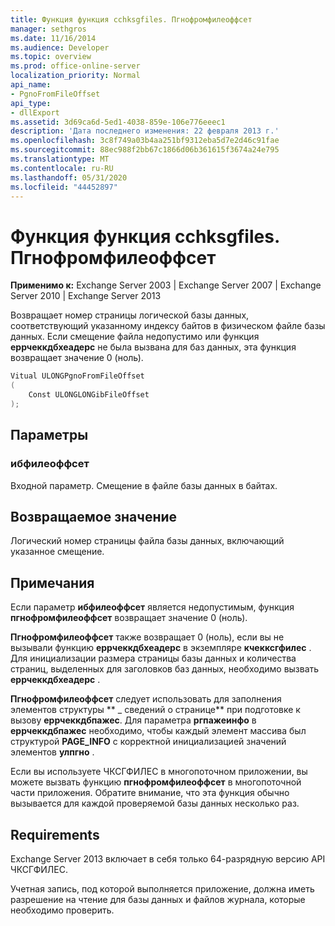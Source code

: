 ```yaml
---
title: Функция функция cchksgfiles. Пгнофромфилеоффсет
manager: sethgros
ms.date: 11/16/2014
ms.audience: Developer
ms.topic: overview
ms.prod: office-online-server
localization_priority: Normal
api_name:
- PgnoFromFileOffset
api_type:
- dllExport
ms.assetid: 3d69ca6d-5ed1-4038-859e-106e776eeec1
description: 'Дата последнего изменения: 22 февраля 2013 г.'
ms.openlocfilehash: 3c8f749a03b4aa251bf9312eba5d7e2d46c91fae
ms.sourcegitcommit: 88ec988f2bb67c1866d06b361615f3674a24e795
ms.translationtype: MT
ms.contentlocale: ru-RU
ms.lasthandoff: 05/31/2020
ms.locfileid: "44452897"
---
```

# <a name="cchksgfilespgnofromfileoffset-function"></a>Функция функция cchksgfiles. Пгнофромфилеоффсет

**Применимо к:** Exchange Server 2003 | Exchange Server 2007 | Exchange Server 2010 | Exchange Server 2013
  
Возвращает номер страницы логической базы данных, соответствующий указанному индексу байтов в физическом файле базы данных. Если смещение файла недопустимо или функция **еррчеккдбхеадерс** не была вызвана для баз данных, эта функция возвращает значение 0 (ноль). 
  
```cs
Vitual ULONGPgnoFromFileOffset  
(
    Const ULONGLONGibFileOffset
);

```

## <a name="parameters"></a>Параметры

### <a name="ibfileoffset"></a>ибфилеоффсет
  
Входной параметр. Смещение в файле базы данных в байтах.
    
## <a name="return-value"></a>Возвращаемое значение

Логический номер страницы файла базы данных, включающий указанное смещение.
  
## <a name="remarks"></a>Примечания

Если параметр **ибфилеоффсет** является недопустимым, функция **пгнофромфилеоффсет** возвращает значение 0 (ноль). 
  
**Пгнофромфилеоффсет** также возвращает 0 (ноль), если вы не вызывали функцию **еррчеккдбхеадерс** в экземпляре **кчекксгфилес** . Для инициализации размера страницы базы данных и количества страниц, выделенных для заголовков баз данных, необходимо вызвать **еррчеккдбхеадерс** . 
  
**Пгнофромфилеоффсет** следует использовать для заполнения элементов структуры ** \_ сведений о странице** при подготовке к вызову **еррчеккдбпажес**. Для параметра **ргпажеинфо** в **еррчеккдбпажес** необходимо, чтобы каждый элемент массива был структурой **PAGE_INFO** с корректной инициализацией значений элементов **улпгно** . 
  
Если вы используете ЧКСГФИЛЕС в многопоточном приложении, вы можете вызвать функцию **пгнофромфилеоффсет** в многопоточной части приложения. Обратите внимание, что эта функция обычно вызывается для каждой проверяемой базы данных несколько раз. 
  
## <a name="requirements"></a>Requirements

Exchange Server 2013 включает в себя только 64-разрядную версию API ЧКСГФИЛЕС.
  
Учетная запись, под которой выполняется приложение, должна иметь разрешение на чтение для базы данных и файлов журнала, которые необходимо проверить.
  

